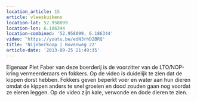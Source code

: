 ```yaml
---
location_article: 15
article: vleeskuikens
location-lat: 52.958099
location-lon: 6.186344
location-combined: '52.958099, 6.186344'
video: 'https://youtu.be/edN3rhD2BRQ'
title: 'Nijeberkoop | Bovenweg 22'
article-date: '2013-09-25 21:49:35'
---
```


Eigenaar Piet Faber van deze boerderij is de voorzitter van de LTO/NOP-kring vermeerderaars en fokkers. Op de video is duidelijk te zien dat de kippen dorst hebben. Fokkers geven beperkt voer en water aan hun dieren omdat de kippen anders te snel groeien en dood zouden gaan nog voordat ze eieren leggen. Op de video zijn kale, verwonde en dode dieren te zien.